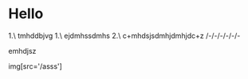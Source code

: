 # Hello 
1.\ tmhddbjvg
1.\ 
ejdmhssdmhs
2.\ c+mhdsjsdmhjdmhjdc+z
/-/-/-/-/-/-

emhdjsz

img[src='/asss']